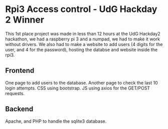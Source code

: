 # Rpi3 Access control - UdG Hackday 2 Winner
This 1st place project was made in less than 12 hours at the UdG Hackday2 hackathon,
we had a raspberry pi 3 and a numpad, we had to make it work without drivers.
We also had to make a website to add users (4 digits for the user, and 4 for the password),
hosting the databse and website inside the rpi3.


## Frontend
One page to add users to the database.
Another page to check the last 10 login attempts.
CSS using bootstrap. 
JS using axios for the GET/POST requests.

## Backend
Apache, and PHP to handle the sqlite3 database.
